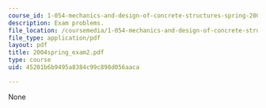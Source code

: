 ```yaml
---
course_id: 1-054-mechanics-and-design-of-concrete-structures-spring-2004
description: Exam problems.
file_location: /coursemedia/1-054-mechanics-and-design-of-concrete-structures-spring-2004/45201b6b9495a8384c99c898d056aaca_2004spring_exam2.pdf
file_type: application/pdf
layout: pdf
title: 2004spring_exam2.pdf
type: course
uid: 45201b6b9495a8384c99c898d056aaca

---
```

None